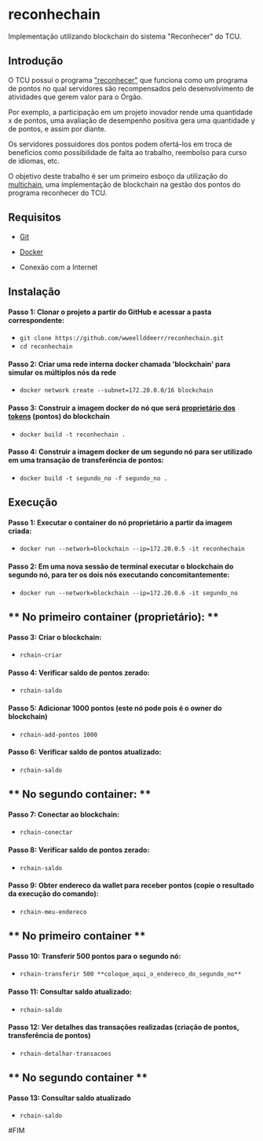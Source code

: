# reconhechain
Implementação utilizando blockchain do sistema "Reconhecer" do TCU.

## Introdução
O TCU possui o programa ["reconhecer"](http://www.tcu.gov.br/Consultas/Juris/Docs/judoc/PORTN/20120706/PRT2012-146.doc) que funciona como um programa de pontos no qual servidores são recompensados pelo desenvolvimento de atividades que gerem valor para o Órgão.

Por exemplo, a participação em um projeto inovador rende uma quantidade x de pontos, uma avaliação de desempenho positiva gera uma quantidade y de pontos, e assim por diante.

Os servidores possuidores dos pontos podem ofertá-los em troca de benefícios como possibilidade de falta ao trabalho, reembolso para curso de idiomas, etc.

O objetivo deste trabalho é ser um primeiro esboço da utilização do [multichain](http://www.multichain.com/), uma implementação de blockchain na gestão dos pontos do programa reconhecer do TCU.

## Requisitos
- [Git](https://git-scm.com/)

- [Docker](https://www.docker.com/)

- Conexão com a Internet


## Instalação

#### Passo 1: Clonar o projeto a partir do GitHub e acessar a pasta correspondente:
- `git clone https://github.com/wweellddeerr/reconhechain.git`
- `cd reconhechain`

#### Passo 2: Criar uma rede interna docker chamada 'blockchain' para simular os múltiplos nós da rede
- `docker network create --subnet=172.20.0.0/16 blockchain`

#### Passo 3: Construir a imagem docker do nó que será [proprietário dos tokens](http://www.multichain.com/download/MultiChain-White-Paper.pdf) (pontos) do blockchain
- `docker build -t reconhechain .`

#### Passo 4: Construir a imagem docker de um segundo nó para ser utilizado em uma transação de transferência de pontos:
- `docker build -t segundo_no -f segundo_no .`

## Execução

#### Passo 1: Executar o container do nó proprietário a partir da imagem criada:
- `docker run --network=blockchain --ip=172.20.0.5 -it reconhechain`

#### Passo 2: **Em uma nova sessão de terminal** executar o blockchain do segundo nó, para ter os dois nós executando concomitantemente:
- `docker run --network=blockchain --ip=172.20.0.6 -it segundo_no`

## ** No primeiro container (proprietário): **

#### Passo 3: Criar o blockchain:
- `rchain-criar` 

#### Passo 4: Verificar saldo de pontos zerado:
- `rchain-saldo`

#### Passo 5: Adicionar 1000 pontos (este nó pode pois é o owner do blockchain)
- `rchain-add-pontos 1000`

#### Passo 6: Verificar saldo de pontos atualizado:
- `rchain-saldo`

## ** No segundo container: **

#### Passo 7: Conectar ao blockchain:
- `rchain-conectar`

#### Passo 8: Verificar saldo de pontos zerado:
- `rchain-saldo`

#### Passo 9: Obter endereco da wallet para receber pontos (copie o resultado da execução do comando):
- `rchain-meu-endereco`

## ** No primeiro container **
#### Passo 10: Transferir 500 pontos para o segundo nó:
- `rchain-transferir 500 **coloque_aqui_o_endereco_do_segundo_no**`

#### Passo 11: Consultar saldo atualizado:
- `rchain-saldo`

#### Passo 12: Ver detalhes das transações realizadas (criação de pontos, transferência de pontos)
- `rchain-detalhar-transacoes`

## ** No segundo container **
#### Passo 13: Consultar saldo atualizado
- `rchain-saldo`


#FIM
